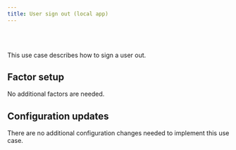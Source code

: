 ```yaml
---
title: User sign out (local app)
---
```


<div class="oie-embedded-sdk">

<ApiLifecycle access="ie" /><br>
<ApiLifecycle access="Limited GA" /><br>

<StackSelector class="cleaner-selector"/>

This use case describes how to sign a user out.

## Factor setup

No additional factors are needed.

## Configuration updates

There are no additional configuration changes needed to implement this use case.

<StackSnippet snippet="summaryofsteps" noSelector />

<StackSnippet snippet="integrationsteps" noSelector />

</div>
